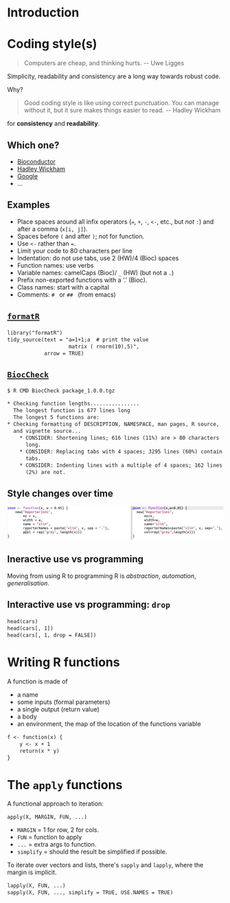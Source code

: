 # Introduction

# Coding style(s)

> Computers are cheap, and thinking hurts. -- Uwe Ligges

Simplicity, readability and consistency are a long way towards
robust code.

Why?

> Good coding style is like using correct punctuation. You can manage
> without it, but it sure makes things easier to read.
-- Hadley Wickham

for **consistency** and **readability**.

## Which one?

- [Bioconductor](http://master.bioconductor.org/developers/how-to/coding-style/)
- [Hadley Wickham](http://r-pkgs.had.co.nz/style.html)
- [Google](http://google.github.io/styleguide/Rguide.xml)
- ...


## Examples

- Place spaces around all infix operators (`=`, `+`, `-`, `<-`, etc., but *not* `:`)
  and after a comma (`x[i, j]`).
- Spaces before `(` and after `)`; not for function.
- Use `<-` rather than `=`.
- Limit your code to 80 characters per line
- Indentation: do not use tabs, use 2 (HW)/4 (Bioc) spaces
- Function names: use verbs
- Variable names: camelCaps (Bioc)/ `_` (HW) (but not a `.`)
- Prefix non-exported functions with a ‘.’ (Bioc).
- Class names: start with a capital
- Comments: `# ` or `## ` (from emacs)

## [`formatR`](https://cran.rstudio.com/web/packages/formatR/index.html)

```{r, eval=TRUE}
library("formatR")
tidy_source(text = "a=1+1;a  # print the value
                    matrix ( rnorm(10),5)",
            arrow = TRUE)
```

## [`BiocCheck`](http://bioconductor.org/packages/devel/bioc/html/BiocCheck.html)

```
$ R CMD BiocCheck package_1.0.0.tgz
```

```
* Checking function lengths................
  The longest function is 677 lines long
  The longest 5 functions are:
* Checking formatting of DESCRIPTION, NAMESPACE, man pages, R source,
  and vignette source...
    * CONSIDER: Shortening lines; 616 lines (11%) are > 80 characters
      long.
    * CONSIDER: Replacing tabs with 4 spaces; 3295 lines (60%) contain
      tabs.
    * CONSIDER: Indenting lines with a multiple of 4 spaces; 162 lines
      (2%) are not.
```

## Style changes over time

![Style changes over time](./robust/figs/style.png)


## Ineractive use vs programming

Moving from using R to programming R is *abstraction*, *automation*,
*generalisation*.

## Interactive use vs programming: `drop`

```{r, eval=FALSE}
head(cars)
head(cars[, 1])
head(cars[, 1, drop = FALSE])
```


# Writing R functions

A function is made of
- a name
- some inputs (formal parameters)
- a single output (return value)
- a body
- an environment, the map of the location of the functions variable

```{r, eval=FALSE}
f <- function(x) {
    y <- x + 1
    return(x * y)
}
```

# The `apply` functions

A functional approach to iteration:

```
apply(X, MARGIN, FUN, ...)
```

- `MARGIN` = 1 for row, 2 for cols.
- `FUN` = function to apply
- `...` = extra args to function.
- `simplify` =  should the result be simplified if possible.

To iterate over vectors and lists, there's `sapply` and `lapply`,
where the margin is implicit.

```
lapply(X, FUN, ...) 
sapply(X, FUN, ..., simplify = TRUE, USE.NAMES = TRUE) 
```
